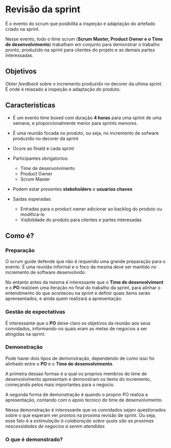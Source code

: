 # Revisão da sprint

É o evento do scrum que posibilita a inspeção e adaptação do artefado criado na sprint.

Nesse evento, todo o time scrum (**Scrum Master, Product Owner e o Time de desenvolvimento**) trabalham em conjunto para demonstrar o trabalho pronto, produzido na sprint para clientes do projeto e as demais partes interessadas.

## Objetivos
Obter _feedback_ sobre o incremento produzido no decorer da ultima sprint.
É onde é relazado a inspeção e adaptação do produto.

## Caracteristicas

- É um evento time boxed com duração **4 horas** para uma sprint de uma semana, e proporcionalmente menor para sprints menores.
- É uma reunião focada no produto, ou seja, no incremento de sofware produzido no decorer da sprint
- Ocore ao finald e cada sprint
- Participantes obrigatorios:
  - Time de desenvolvimento
  - Product Owner
  - Scrum Master

- Podem estar presentes **stakeholders** e **usuarios chaves**
- Saidas esperadas:
  - Entradas para o product owner adicionar ao backlog do produto ou modifica-lo
  - Visibilidade do produto para clientes e partes interesadas

## Como é?

### Preparação

O scrum guide defende que não é requerido uma grande preparação para o evento. É uma reunião informal e o foco da mesma deve ser mantido no incremento de software desenvolvido.

No entanto antes da mesma é interessante que o **Time de desenvolviment** e o **PO** realziem uma iteração no final do trabalho da sprint, para alinhar o entendimento do que aconteceu na sprint e definir quais items serão aprensentados, e ainda quem realizará a apresentação.


### Gestão de expectativas

É interessante que o **PO**  deixe claro os objetivos da reunião aos seus convidados, informando-os quais eram as metas de negocios a ser atingidas na sprint.


### Demonstração

Pode haver dois tipos de demonstração, dependendo de como isso foi alinhado entre o **PO** e o **Time de desenvolvimento**. 

A primeira dessas formas é a qual os proprios membros do time de desenvolvimento apresentam e demonstram os items do incremento, começando pelos mais importantes para o negocio.

A segunda forma de demonstração é quando o proprio PO realiza a apresentação, contando com o apoio tecnico do time de desenvolvimento.

Nessa demonstração é interessante que os convidados sejam questionados sobre o que esperam ver prontos na proxima revisão de sprint. Ou seja, esse fato é a _estimulação à colaboração sobre quais são as proximas nescessidades de negocios a serem atendidas_

### O que é demonstrado?
